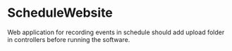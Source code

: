 # ScheduleWebsite
Web application for recording events in schedule
should add upload folder in controllers before running the software.
